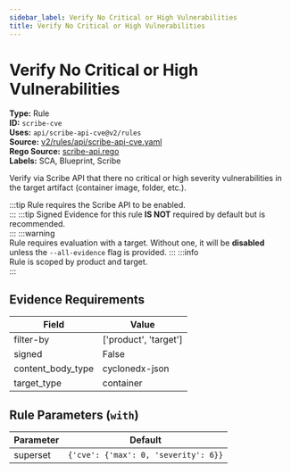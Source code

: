 ```yaml
---
sidebar_label: Verify No Critical or High Vulnerabilities
title: Verify No Critical or High Vulnerabilities
---  
```

# Verify No Critical or High Vulnerabilities  
**Type:** Rule  
**ID:** `scribe-cve`  
**Uses:** `api/scribe-api-cve@v2/rules`  
**Source:** [v2/rules/api/scribe-api-cve.yaml](https://github.com/scribe-public/sample-policies/blob/main/v2/rules/api/scribe-api-cve.yaml)  
**Rego Source:** [scribe-api.rego](https://github.com/scribe-public/sample-policies/blob/main/v2/rules/api/scribe-api.rego)  
**Labels:** SCA, Blueprint, Scribe  

Verify via Scribe API that there no critical or high severity vulnerabilities in the target artifact (container image, folder, etc.).

:::tip 
Rule requires the Scribe API to be enabled.  
::: 
:::tip 
Signed Evidence for this rule **IS NOT** required by default but is recommended.  
::: 
:::warning  
Rule requires evaluation with a target. Without one, it will be **disabled** unless the `--all-evidence` flag is provided.
::: 
:::info  
Rule is scoped by product and target.  
:::  

## Evidence Requirements  
| Field | Value |
|-------|-------|
| filter-by | ['product', 'target'] |
| signed | False |
| content_body_type | cyclonedx-json |
| target_type | container |

## Rule Parameters (`with`)  
| Parameter | Default |
|-----------|---------|
| superset | `{'cve': {'max': 0, 'severity': 6}}` |

